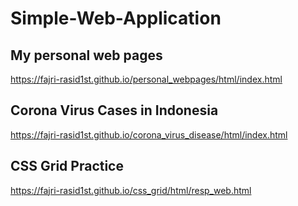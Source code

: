 # Simple-Web-Application

## My personal web pages
https://fajri-rasid1st.github.io/personal_webpages/html/index.html


## Corona Virus Cases in Indonesia
https://fajri-rasid1st.github.io/corona_virus_disease/html/index.html


## CSS Grid Practice
https://fajri-rasid1st.github.io/css_grid/html/resp_web.html

